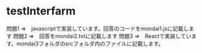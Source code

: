 # testInterfarm

問題1 ⇒　javascriptで実装しています。回答のコードをmondai1.jsに記載します
問題2 ⇒　回答をmondai2.txtに記載します
問題3 ⇒　Reactで実装しています。mondai3フォルダのsrcフォルダ内のファイルに記載します。

